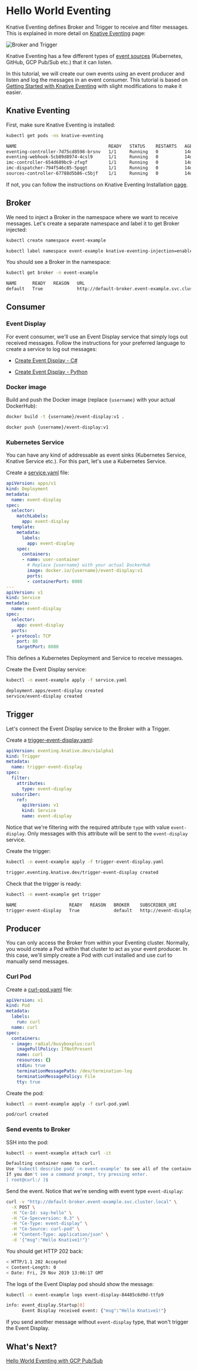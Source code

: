 # Hello World Eventing

Knative Eventing defines Broker and Trigger to receive and filter messages. This is explained in more detail on [Knative Eventing](https://www.knative.dev/docs/eventing/) page:

![Broker and Trigger](https://www.knative.dev/docs/eventing/images/broker-trigger-overview.svg)

Knative Eventing has a few different types of [event sources](https://knative.dev/docs/eventing/sources/) (Kubernetes, GitHub, GCP Pub/Sub etc.) that it can listen. 

In this tutorial, we will create our own events using an event producer and listen and log the messages in an event consumer. This tutorial is based on [Getting Started with Knative Eventing](https://knative.dev/docs/eventing/getting-started/) with slight modifications to make it easier.

## Knative Eventing

First, make sure Knative Eventing is installed:

```bash
kubectl get pods -ns knative-eventing

NAME                                   READY   STATUS    RESTARTS   AGE
eventing-controller-7d75cd8598-brsnv   1/1     Running   0          14d
eventing-webhook-5cb89d8974-4csl9      1/1     Running   0          14d
imc-controller-654d689bc9-zfxgf        1/1     Running   0          14d
imc-dispatcher-794f546c85-5pqgt        1/1     Running   0          14d
sources-controller-67788d5b86-c5bjf    1/1     Running   0          14d
```

If not, you can follow the instructions on Knative Eventing Installation [page](https://knative.dev/docs/eventing/getting-started/#installing-knative-eventing). 

## Broker

We need to inject a Broker in the namespace where we want to receive messages. Let's create a separate namespace and label it to get Broker injected:

```bash
kubectl create namespace event-example

kubectl label namespace event-example knative-eventing-injection=enabled
```

You should see a Broker in the namespace:

```bash
kubectl get broker -n event-example

NAME      READY   REASON   URL                                                     AGE
default   True             http://default-broker.event-example.svc.cluster.local   55s
```

## Consumer

### Event Display

For event consumer, we'll use an Event Display service that simply logs out received messages. Follow the instructions for your preferred language to create a service to log out messages:

* [Create Event Display - C#](helloworldeventing-csharp.md)

* [Create Event Display - Python](helloworldeventing-python.md)

### Docker image

Build and push the Docker image (replace `{username}` with your actual DockerHub):

```bash
docker build -t {username}/event-display:v1 .

docker push {username}/event-display:v1
```

### Kubernetes Service 

You can have any kind of addressable as event sinks (Kubernetes Service, Knative Service etc.). For this part, let's use a Kubernetes Service.

Create a [service.yaml](../eventing/event-display/service.yaml) file:

```yaml
apiVersion: apps/v1
kind: Deployment
metadata:
  name: event-display
spec:
  selector:
    matchLabels:
      app: event-display
  template:
    metadata:
      labels:
        app: event-display
    spec:
      containers:
      - name: user-container
        # Replace {username} with your actual DockerHub
        image: docker.io/{username}/event-display:v1
        ports:
        - containerPort: 8080
---
apiVersion: v1
kind: Service
metadata:
  name: event-display
spec:
  selector:
    app: event-display
  ports:
  - protocol: TCP
    port: 80
    targetPort: 8080
```

This defines a Kubernetes Deployment and Service to receive messages. 

Create the Event Display service:

```bash
kubectl -n event-example apply -f service.yaml

deployment.apps/event-display created
service/event-display created
```

## Trigger

Let's connect the Event Display service to the Broker with a Trigger. 

Create a [trigger-event-display.yaml](../eventing/event-display/trigger-event-display.yaml):

```yaml
apiVersion: eventing.knative.dev/v1alpha1
kind: Trigger
metadata:
  name: trigger-event-display
spec:
  filter:
    attributes:
      type: event-display
  subscriber:
    ref:
      apiVersion: v1
      kind: Service
      name: event-display
```

Notice that we're filtering with the required attribute `type` with value `event-display`. Only messages with this attribute will be sent to the `event-display` service. 

Create the trigger:

```bash
kubectl -n event-example apply -f trigger-event-display.yaml

trigger.eventing.knative.dev/trigger-event-display created
```

Check that the trigger is ready:

```bash
kubectl -n event-example get trigger

NAME                    READY   REASON   BROKER    SUBSCRIBER_URI                                          AGE
trigger-event-display   True             default   http://event-display.event-example.svc.cluster.local/   23s
```

## Producer

You can only access the Broker from within your Eventing cluster. Normally, you would create a Pod within that cluster to act as your event producer. In this case, we'll simply create a Pod with curl installed and use curl to manually send messages. 

### Curl Pod

Create a [curl-pod.yaml](../eventing/event-display/curl-pod.yaml) file:

```yaml
apiVersion: v1
kind: Pod
metadata:
  labels:
    run: curl
  name: curl
spec:
  containers:
  - image: radial/busyboxplus:curl
    imagePullPolicy: IfNotPresent
    name: curl
    resources: {}
    stdin: true
    terminationMessagePath: /dev/termination-log
    terminationMessagePolicy: File
    tty: true
```

Create the pod:

```bash
kubectl -n event-example apply -f curl-pod.yaml

pod/curl created
```

### Send events to Broker

SSH into the pod:

```bash
kubectl -n event-example attach curl -it

Defaulting container name to curl.
Use 'kubectl describe pod/ -n event-example' to see all of the containers in this pod.
If you don't see a command prompt, try pressing enter.
[ root@curl:/ ]$
```

Send the event. Notice that we're sending with event type `event-display`:

```bash
curl -v "http://default-broker.event-example.svc.cluster.local" \
  -X POST \
  -H "Ce-Id: say-hello" \
  -H "Ce-Specversion: 0.3" \
  -H "Ce-Type: event-display" \
  -H "Ce-Source: curl-pod" \
  -H "Content-Type: application/json" \
  -d '{"msg":"Hello Knative1!"}'
```

You should get HTTP 202 back:

```bash
< HTTP/1.1 202 Accepted
< Content-Length: 0
< Date: Fri, 29 Nov 2019 13:06:17 GMT
```

The logs of the Event Display pod should show the message:

```bash
kubectl -n event-example logs event-display-84485c6d9d-ttfp9

info: event_display.Startup[0]
      Event Display received event: {"msg":"Hello Knative1!"}
```

If you send another message without `event-display` type, that won't trigger the Event Display. 

## What's Next?

[Hello World Eventing with GCP Pub/Sub](helloworldeventingpubsub.md)
